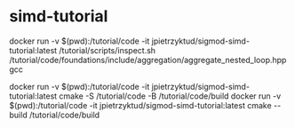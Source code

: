 # simd-tutorial

docker run -v $(pwd):/tutorial/code -it jpietrzyktud/sigmod-simd-tutorial:latest /tutorial/scripts/inspect.sh /tutorial/code/foundations/include/aggregation/aggregate_nested_loop.hpp gcc

docker run -v $(pwd):/tutorial/code -it jpietrzyktud/sigmod-simd-tutorial:latest cmake -S /tutorial/code -B /tutorial/code/build 
docker run -v $(pwd):/tutorial/code -it jpietrzyktud/sigmod-simd-tutorial:latest cmake --build /tutorial/code/build